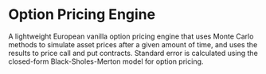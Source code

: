 # Option Pricing Engine

A lightweight European vanilla option pricing engine that uses Monte Carlo methods to simulate asset prices after a given amount of time, and uses the results to price call and put contracts. Standard error is calculated using the closed-form Black-Sholes-Merton model for option pricing. 
